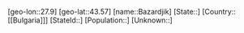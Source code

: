 ﻿---
location: [43.57,27.9]
type: City
tags:
- geo/City


SpocWebEntityId: 29052
isDeleted: false
confidential: public

---
[geo-lon::27.9]
[geo-lat::43.57]
[name::Bazardjik]
[State::]
[Country::[[Bulgaria]]]
[StateId::]
[Population::]
[Unknown::]

